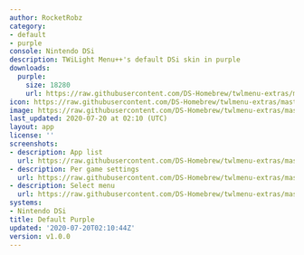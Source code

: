 ```yaml
---
author: RocketRobz
category:
- default
- purple
console: Nintendo DSi
description: TWiLight Menu++'s default DSi skin in purple
downloads:
  purple:
    size: 18280
    url: https://raw.githubusercontent.com/DS-Homebrew/twlmenu-extras/master/_nds/TWiLightMenu/dsimenu/themes/purple.7z
icon: https://raw.githubusercontent.com/DS-Homebrew/twlmenu-extras/master/_nds/TWiLightMenu/dsimenu/themes/meta/purple/icon.png
image: https://raw.githubusercontent.com/DS-Homebrew/twlmenu-extras/master/_nds/TWiLightMenu/dsimenu/themes/meta/purple/icon.png
last_updated: 2020-07-20 at 02:10 (UTC)
layout: app
license: ''
screenshots:
- description: App list
  url: https://raw.githubusercontent.com/DS-Homebrew/twlmenu-extras/master/_nds/TWiLightMenu/dsimenu/themes/meta/purple/screenshots/app-list.png
- description: Per game settings
  url: https://raw.githubusercontent.com/DS-Homebrew/twlmenu-extras/master/_nds/TWiLightMenu/dsimenu/themes/meta/purple/screenshots/per-game-settings.png
- description: Select menu
  url: https://raw.githubusercontent.com/DS-Homebrew/twlmenu-extras/master/_nds/TWiLightMenu/dsimenu/themes/meta/purple/screenshots/select-menu.png
systems:
- Nintendo DSi
title: Default Purple
updated: '2020-07-20T02:10:44Z'
version: v1.0.0
---
```

